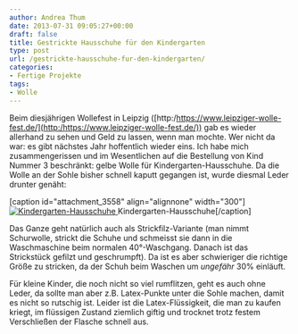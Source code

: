 ```yaml
---
author: Andrea Thum
date: 2013-07-31 09:05:27+00:00
draft: false
title: Gestrickte Hausschuhe für den Kindergarten
type: post
url: /gestrickte-hausschuhe-fur-den-kindergarten/
categories:
- Fertige Projekte
tags:
- Wolle
---
```


Beim diesjährigen Wollefest in Leipzig ([http:/https://www.leipziger-wolle-fest.de/](http:/https://www.leipziger-wolle-fest.de/)) gab es wieder allerhand zu sehen und Geld zu lassen, wenn man mochte. Wer nicht da war: es gibt nächstes Jahr hoffentlich wieder eins. Ich habe mich zusammengerissen und im Wesentlichen auf die Bestellung von Kind Nummer 3 beschränkt: gelbe Wolle für Kindergarten-Hausschuhe. Da die Wolle an der Sohle bisher schnell kaputt gegangen ist, wurde diesmal Leder drunter genäht:

<!-- more -->

[caption id="attachment_3558" align="alignnone" width="300"][![Kindergarten-Hausschuhe](/wp-content/uploads/2013/06/IMG_69222-300x225.jpg)
](/wp-content/uploads/2013/06/IMG_69222.jpg) Kindergarten-Hausschuhe[/caption]

Das Ganze geht natürlich auch als Strickfilz-Variante (man nimmt Schurwolle, strickt die Schuhe und schmeisst sie dann in die Waschmaschine beim normalen 40°-Waschgang. Danach ist das Strickstück gefilzt und geschrumpft). Da ist es aber schwieriger die richtige Größe zu stricken, da der Schuh beim Waschen um _ungefähr_ 30% einläuft.

Für kleine Kinder, die noch nicht so viel rumflitzen, geht es auch ohne Leder, da sollte man aber z.B. Latex-Punkte unter die Sohle machen, damit es nicht so rutschig ist. Leider ist die Latex-Flüssigkeit, die man zu kaufen kriegt, im flüssigen Zustand ziemlich giftig und trocknet trotz festem Verschließen der Flasche schnell aus.
